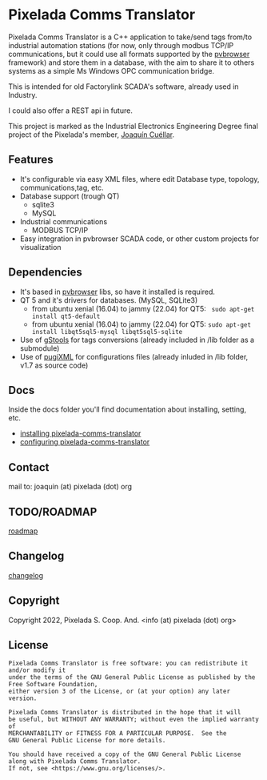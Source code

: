 Pixelada Comms Translator
========

Pixelada Comms Translator is a C++ application to take/send tags from/to industrial automation stations (for now, only through modbus TCP/IP communications, but it could use all formats supported by the [pvbrowser](http://pvbrowser.de) framework) and store them in a database, with the aim to share it to others systems as a simple Ms Windows OPC communication bridge.

This is intended for old Factorylink SCADA's software, already used in Industry.

I could also offer a REST api in future. 

This project is marked as the Industrial Electronics Engineering Degree final project of the Pixelada's member, [Joaquín Cuéllar](https://github.com/gentooza).

## Features

+ It's configurable via easy XML files, where edit Database type, topology, communications,tag, etc.
+ Database support (trough QT)
    - sqlite3
    - MySQL
+ Industrial communications
    - MODBUS TCP/IP
+ Easy integration in pvbrowser SCADA code, or other custom projects for visualization

## Dependencies

+ It's based in [pvbrowser](http://pvbrowser.de) libs, so have it installed is required.
+ QT 5 and it's drivers for databases. (MySQL, SQLite3)
    - from ubuntu xenial (16.04) to jammy (22.04)  for QT5: ``` sudo apt-get install qt5-default```
    - from ubuntu xenial (16.04) to jammy (22.04) for QT5: ``` sudo apt-get install libqt5sql5-mysql libqt5sql5-sqlite ```
+ Use of [gStools](https://github.com/gentooza/gStools) for tags conversions (already included in /lib folder as a submodule)
+ Use of [pugiXML](https://github.com/zeux/pugixml) for configurations files (already inluded in /lib folder, v1.7 as source code)

## Docs

Inside the docs folder you'll find documentation about installing, setting, etc.

+ [installing pixelada-comms-translator](docs/installing.md)
+ [configuring pixelada-comms-translator](docs/configuring.md)


## Contact

mail to: joaquin (at) pixelada (dot) org

## TODO/ROADMAP

[roadmap](./ROADMAP.md)

## Changelog

[changelog](./CHANGELOG.md)

## Copyright

Copyright 2022, Pixelada S. Coop. And. <info (at) pixelada (dot) org>

## License

```
Pixelada Comms Translator is free software: you can redistribute it and/or modify it 
under the terms of the GNU General Public License as published by the Free Software Foundation, 
either version 3 of the License, or (at your option) any later version.

Pixelada Comms Translator is distributed in the hope that it will 
be useful, but WITHOUT ANY WARRANTY; without even the implied warranty of
MERCHANTABILITY or FITNESS FOR A PARTICULAR PURPOSE.  See the
GNU General Public License for more details.

You should have received a copy of the GNU General Public License
along with Pixelada Comms Translator.  
If not, see <https://www.gnu.org/licenses/>.
```
